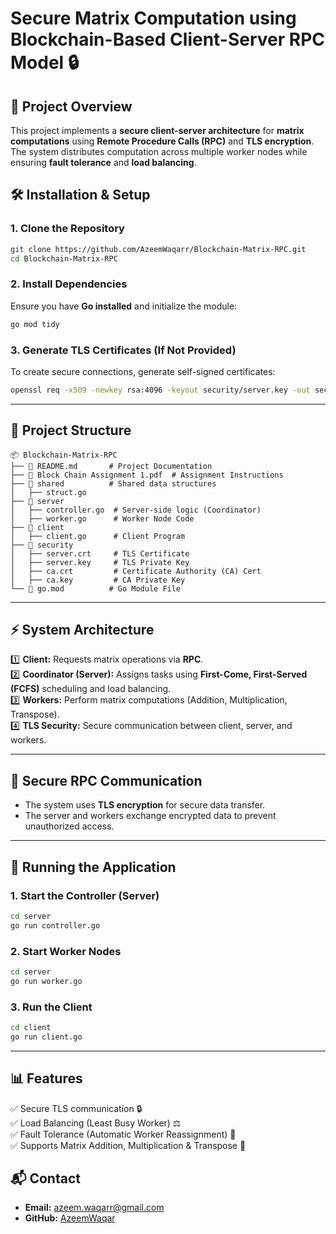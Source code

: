 # Secure Matrix Computation using Blockchain-Based Client-Server RPC Model 🔒

## 📌 Project Overview
This project implements a **secure client-server architecture** for **matrix computations** using **Remote Procedure Calls (RPC)** and **TLS encryption**. The system distributes computation across multiple worker nodes while ensuring **fault tolerance** and **load balancing**.

## 🛠️ Installation & Setup
### 1. Clone the Repository
```sh
git clone https://github.com/AzeemWaqarr/Blockchain-Matrix-RPC.git
cd Blockchain-Matrix-RPC
```

### 2. Install Dependencies
Ensure you have **Go installed** and initialize the module:
```sh
go mod tidy
```

### 3. Generate TLS Certificates (If Not Provided)
To create secure connections, generate self-signed certificates:
```sh
openssl req -x509 -newkey rsa:4096 -keyout security/server.key -out security/server.crt -days 365 -nodes
```

---
## 📂 Project Structure
```
📦 Blockchain-Matrix-RPC
├── 📄 README.md       # Project Documentation
├── 📄 Block Chain Assignment 1.pdf  # Assignment Instructions
├── 📂 shared          # Shared data structures
│   ├── struct.go
├── 📂 server
│   ├── controller.go  # Server-side logic (Coordinator)
│   ├── worker.go      # Worker Node Code
├── 📂 client
│   ├── client.go      # Client Program
├── 📂 security
│   ├── server.crt     # TLS Certificate
│   ├── server.key     # TLS Private Key
│   ├── ca.crt         # Certificate Authority (CA) Cert
│   ├── ca.key         # CA Private Key
└── 📄 go.mod          # Go Module File
```

---
## ⚡ System Architecture
1️⃣ **Client:** Requests matrix operations via **RPC**.  
2️⃣ **Coordinator (Server):** Assigns tasks using **First-Come, First-Served (FCFS)** scheduling and load balancing.  
3️⃣ **Workers:** Perform matrix computations (Addition, Multiplication, Transpose).  
4️⃣ **TLS Security:** Secure communication between client, server, and workers.  

---
## 🔗 Secure RPC Communication
- The system uses **TLS encryption** for secure data transfer.
- The server and workers exchange encrypted data to prevent unauthorized access.

---
## 🚀 Running the Application
### 1. Start the Controller (Server)
```sh
cd server
go run controller.go
```

### 2. Start Worker Nodes
```sh
cd server
go run worker.go
```

### 3. Run the Client
```sh
cd client
go run client.go
```

---
## 📊 Features
✅ Secure TLS communication 🔒  
✅ Load Balancing (Least Busy Worker) ⚖️  
✅ Fault Tolerance (Automatic Worker Reassignment) 🔄  
✅ Supports Matrix Addition, Multiplication & Transpose 🧮  

## 📬 Contact
- **Email:** azeem.waqarr@gmail.com  
- **GitHub:** [AzeemWaqar](https://github.com/AzeemWaqar)  
